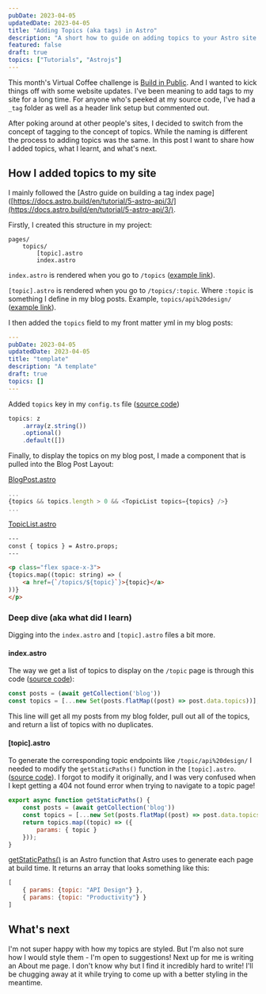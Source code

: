 ```yaml
---
pubDate: 2023-04-05
updatedDate: 2023-04-05
title: "Adding Topics (aka tags) in Astro"
description: "A short how to guide on adding topics to your Astro site. Part of Virtual Coffee Build in Public challenge"
featured: false
draft: true
topics: ["Tutorials", "Astrojs"]
---
```


This month's Virtual Coffee challenge is [Build in Public](https://dev.to/virtualcoffee/join-virtual-coffee-for-the-build-in-public-the-power-of-daily-standup-and-demo-challenge-35kb). And I wanted to kick things off with some website updates. I've been meaning to add tags to my site for a long time. For anyone who's peeked at my source code, I've had a `_tag` folder as well as a header link setup but commented out. 

After poking around at other people's sites, I decided to switch from the concept of tagging to the concept of topics. While the naming is different the process to adding topics was the same. In this post I want to share how I added topics, what I learnt, and what's next. 

## How I added topics to my site
I mainly followed the [Astro guide on building a tag index page]([https://docs.astro.build/en/tutorial/5-astro-api/3/](https://docs.astro.build/en/tutorial/5-astro-api/3/).

Firstly, I created this structure in my project:

```
pages/
	topics/
		[topic].astro
		index.astro
```

`index.astro` is rendered when you go to `/topics` ([example link](https://jonathanyeong.com/topics/)).

`[topic].astro` is rendered when you go to `/topics/:topic`. Where `:topic` is something I define in my blog posts. Example, `topics/api%20design/` ([example link](https://jonathanyeong.com/topics/api%20design/)).

I then added the `topics` field to my front matter yml in my blog posts:
```yml
---
pubDate: 2023-04-05
updatedDate: 2023-04-05
title: "template"
description: "A template"
draft: true
topics: []
---
```

Added `topics` key in my `config.ts` file ([source code](https://github.com/jonathanyeong/personal-website/blob/main/src/content/config.ts#L21))
```javascript
topics: z
	.array(z.string())
	.optional()
	.default([])
```

Finally, to display the topics on my blog post, I made a component that is pulled into the Blog Post Layout:

[BlogPost.astro](https://github.com/jonathanyeong/personal-website/blob/main/src/layouts/BlogPost.astro#L25)
```javascript
...
{topics && topics.length > 0 && <TopicList topics={topics} />}
...
```

[TopicList.astro](https://github.com/jonathanyeong/personal-website/blob/main/src/components/TopicList.astro)
```html
---
const { topics } = Astro.props;
---  

<p class="flex space-x-3">
{topics.map((topic: string) => (
	<a href={`/topics/${topic}`}>{topic}</a>
))}
</p>
```

### Deep dive (aka what did I learn)

Digging into the `index.astro` and `[topic].astro` files a bit more.

#### index.astro
The way we get a list of topics to display on the `/topic` page is through this code ([source code](https://github.com/jonathanyeong/personal-website/blob/main/src/pages/topics/index.astro#L9)):

```javascript
const posts = (await getCollection('blog'))
const topics = [...new Set(posts.flatMap((post) => post.data.topics))];
```

This line will get all my posts from my blog folder, pull out all of the topics, and return a list of topics with no duplicates. 

#### [topic].astro
To generate the corresponding topic endpoints like `/topic/api%20design/` I needed to modify the `getStaticPaths()` function in the `[topic].astro`. ([source code](https://github.com/jonathanyeong/personal-website/blob/main/src/pages/topics/%5Btopic%5D.astro#L7)). I forgot to modify it originally, and I was very confused when I kept getting a 404 not found error when trying to navigate to a topic page!

```javascript
export async function getStaticPaths() {
	const posts = (await getCollection('blog'))
	const topics = [...new Set(posts.flatMap((post) => post.data.topics))];
	return topics.map((topic) => ({
		params: { topic }
	}));
}
```

[getStaticPaths()](https://docs.astro.build/en/reference/api-reference/#getstaticpaths) is an Astro function that Astro uses to generate each page at build time. It returns an array that looks something like this:

```javascript
[
	{ params: {topic: "API Design"} },
	{ params: {topic: "Productivity"} }
]
```


## What's next
I'm not super happy with how my topics are styled. But I'm also not sure how I would style them - I'm open to suggestions! Next up for me is writing an About me page. I don't know why but I find it incredibly hard to write! I'll be chugging away at it while trying to come up with a better styling in the meantime.